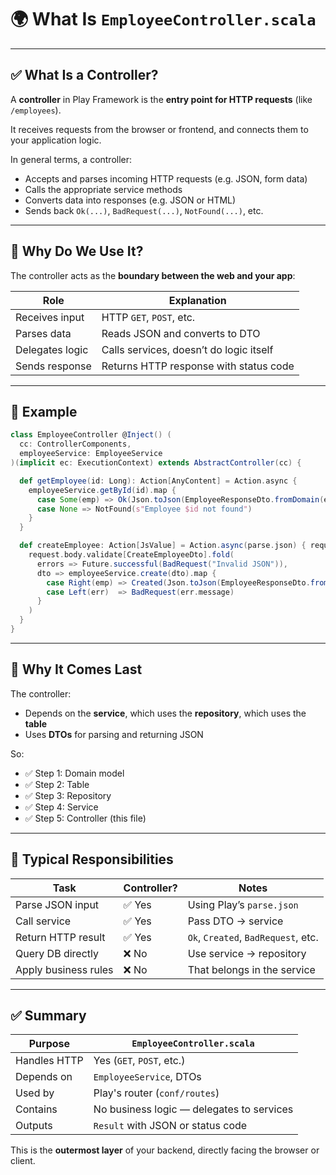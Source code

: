 # 🌍 What Is `EmployeeController.scala`

---

## ✅ What Is a Controller?

A **controller** in Play Framework is the **entry point for HTTP requests** (like `/employees`).

It receives requests from the browser or frontend, and connects them to your application logic.

In general terms, a controller:

- Accepts and parses incoming HTTP requests (e.g. JSON, form data)
- Calls the appropriate service methods
- Converts data into responses (e.g. JSON or HTML)
- Sends back `Ok(...)`, `BadRequest(...)`, `NotFound(...)`, etc.

---

## 🧩 Why Do We Use It?

The controller acts as the **boundary between the web and your app**:

| Role                          | Explanation                            |
|-------------------------------|----------------------------------------|
| Receives input                | HTTP `GET`, `POST`, etc.               |
| Parses data                   | Reads JSON and converts to DTO         |
| Delegates logic               | Calls services, doesn’t do logic itself|
| Sends response                | Returns HTTP response with status code |

---

## 🧱 Example

```scala
class EmployeeController @Inject() (
  cc: ControllerComponents,
  employeeService: EmployeeService
)(implicit ec: ExecutionContext) extends AbstractController(cc) {

  def getEmployee(id: Long): Action[AnyContent] = Action.async {
    employeeService.getById(id).map {
      case Some(emp) => Ok(Json.toJson(EmployeeResponseDto.fromDomain(emp)))
      case None => NotFound(s"Employee $id not found")
    }
  }

  def createEmployee: Action[JsValue] = Action.async(parse.json) { request =>
    request.body.validate[CreateEmployeeDto].fold(
      errors => Future.successful(BadRequest("Invalid JSON")),
      dto => employeeService.create(dto).map {
        case Right(emp) => Created(Json.toJson(EmployeeResponseDto.fromDomain(emp)))
        case Left(err)  => BadRequest(err.message)
      }
    )
  }
}
```

---

## 🧭 Why It Comes Last

The controller:
- Depends on the **service**, which uses the **repository**, which uses the **table**
- Uses **DTOs** for parsing and returning JSON

So:
- ✅ Step 1: Domain model
- ✅ Step 2: Table
- ✅ Step 3: Repository
- ✅ Step 4: Service
- ✅ Step 5: Controller (this file)

---

## 🧠 Typical Responsibilities

| Task                            | Controller? | Notes                            |
|----------------------------------|-------------|----------------------------------|
| Parse JSON input                | ✅ Yes      | Using Play’s `parse.json`        |
| Call service                    | ✅ Yes      | Pass DTO → service               |
| Return HTTP result              | ✅ Yes      | `Ok`, `Created`, `BadRequest`, etc. |
| Query DB directly               | ❌ No       | Use service → repository         |
| Apply business rules            | ❌ No       | That belongs in the service      |

---

## ✅ Summary

| Purpose             | `EmployeeController.scala`                          |
|---------------------|-----------------------------------------------------|
| Handles HTTP        | Yes (`GET`, `POST`, etc.)                           |
| Depends on          | `EmployeeService`, DTOs                             |
| Used by             | Play's router (`conf/routes`)                       |
| Contains            | No business logic — delegates to services           |
| Outputs             | `Result` with JSON or status code                   |

This is the **outermost layer** of your backend, directly facing the browser or client.


